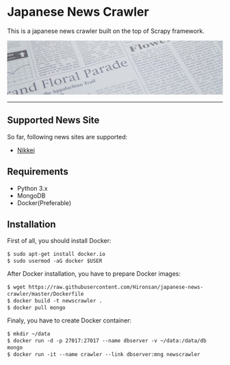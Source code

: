 # Japanese News Crawler
This is a japanese news crawler built on the top of Scrapy framework.
<div align="center">
  <img src="https://github.com/Hironsan/japanese-news-crawler/blob/master/doc/news.jpg?raw=true">
</div>

-----------------

## Supported News Site
So far, following news sites are supported:
* [Nikkei](http://www.nikkei.com/news/category/)


## Requirements
* Python 3.x
* MongoDB
* Docker(Preferable)

## Installation
First of all, you should install Docker:

```shell
$ sudo apt-get install docker.io
$ sudo usermod -aG docker $USER
```

After Docker installation, you have to prepare Docker images:

```shell
$ wget https://raw.githubusercontent.com/Hironsan/japanese-news-crawler/master/Dockerfile
$ docker build -t newscrawler .
$ docker pull mongo
```

Finaly, you have to create Docker container:

```shell
$ mkdir ~/data
$ docker run -d -p 27017:27017 --name dbserver -v ~/data:/data/db mongo
$ docker run -it --name crawler --link dbserver:mng newscrawler
```


